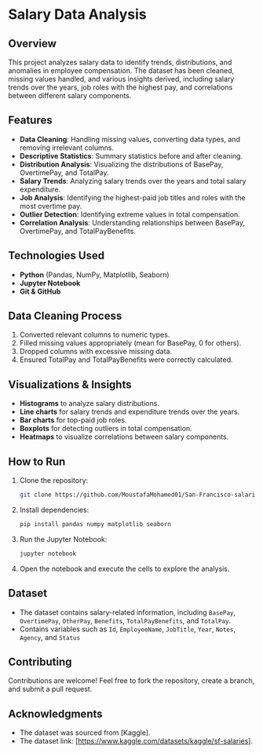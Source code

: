 # Salary Data Analysis

## Overview
This project analyzes salary data to identify trends, distributions, and anomalies in employee compensation. The dataset has been cleaned, missing values handled, and various insights derived, including salary trends over the years, job roles with the highest pay, and correlations between different salary components.

## Features
- **Data Cleaning**: Handling missing values, converting data types, and removing irrelevant columns.
- **Descriptive Statistics**: Summary statistics before and after cleaning.
- **Distribution Analysis**: Visualizing the distributions of BasePay, OvertimePay, and TotalPay.
- **Salary Trends**: Analyzing salary trends over the years and total salary expenditure.
- **Job Analysis**: Identifying the highest-paid job titles and roles with the most overtime pay.
- **Outlier Detection**: Identifying extreme values in total compensation.
- **Correlation Analysis**: Understanding relationships between BasePay, OvertimePay, and TotalPayBenefits.

## Technologies Used
- **Python** (Pandas, NumPy, Matplotlib, Seaborn)
- **Jupyter Notebook**
- **Git & GitHub**

## Data Cleaning Process
1. Converted relevant columns to numeric types.
2. Filled missing values appropriately (mean for BasePay, 0 for others).
3. Dropped columns with excessive missing data.
4. Ensured TotalPay and TotalPayBenefits were correctly calculated.

## Visualizations & Insights
- **Histograms** to analyze salary distributions.
- **Line charts** for salary trends and expenditure trends over the years.
- **Bar charts** for top-paid job roles.
- **Boxplots** for detecting outliers in total compensation.
- **Heatmaps** to visualize correlations between salary components.

## How to Run
1. Clone the repository:
   ```sh
   git clone https://github.com/MoustafaMohamed01/San-Francisco-salaries-Data-analysis.git
   ```
2. Install dependencies:
   ```sh
   pip install pandas numpy matplotlib seaborn
   ```
3. Run the Jupyter Notebook:
   ```sh
   jupyter notebook
   ```
4. Open the notebook and execute the cells to explore the analysis.

## Dataset
- The dataset contains salary-related information, including `BasePay`, `OvertimePay`, `OtherPay`, `Benefits`, `TotalPayBenefits`, and `TotalPay`.
- Contains variables such as `Id`, `EmployeeName`, `JobTitle`, `Year`, `Notes`, `Agency`, and `Status`

## Contributing
Contributions are welcome! Feel free to fork the repository, create a branch, and submit a pull request.

## Acknowledgments
- The dataset was sourced from [Kaggle].
- The dataset link: [https://www.kaggle.com/datasets/kaggle/sf-salaries].

